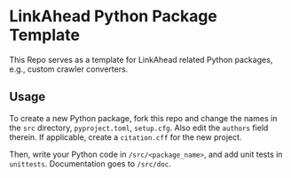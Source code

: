 # LinkAhead Python Package Template

This Repo serves as a template for LinkAhead related Python packages, e.g.,
custom crawler converters.

## Usage

To create a new Python package, fork this repo and change the names in the `src`
directory, `pyproject.toml`, `setup.cfg`. Also edit the `authors` field
therein. If applicable, create a `citation.cff` for the new project.

Then, write your Python code in `/src/<package_name>`, and add unit tests in
`unittests`. Documentation goes to `/src/doc`.
